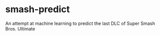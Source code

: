 # smash-predict
An attempt at machine learning to predict the last DLC of Super Smash Bros. Ultimate
